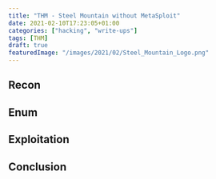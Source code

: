 ```yaml
---
title: "THM - Steel Mountain without MetaSploit"
date: 2021-02-10T17:23:05+01:00
categories: ["hacking", "write-ups"]
tags: [THM]
draft: true
featuredImage: "/images/2021/02/Steel_Mountain_Logo.png"
---
```


## Recon

## Enum

## Exploitation

## Conclusion